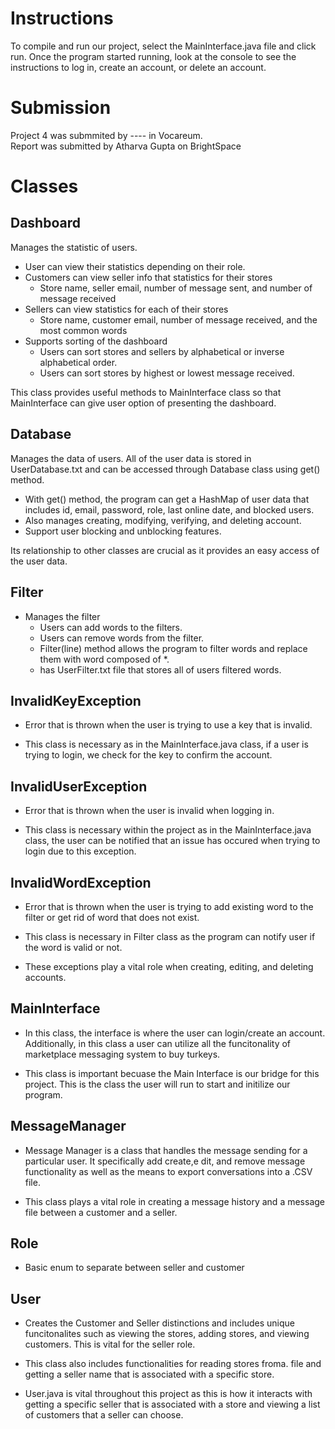 # Instructions

To compile and run our project, select the MainInterface.java file and click run. Once the program started running, look at the console to see the 
instructions to log in, create an account, or delete an account.

# Submission

Project 4 was submmited by ---- in Vocareum. <br />
Report was submitted by Atharva Gupta on BrightSpace


# Classes

## Dashboard

Manages the statistic of users. 
- User can view their statistics depending on their role.  
- Customers can view seller info that statistics for their stores 
  - Store name, seller email, number of message sent, and number of message received
- Sellers can view statistics for each of their stores
  - Store name, customer email, number of message received, and the most common words
- Supports sorting of the dashboard
  - Users can sort stores and sellers by alphabetical or inverse alphabetical order.
  - Users can sort stores by highest or lowest message received. 

This class provides useful methods to MainInterface class so that MainInterface can give user option of presenting the dashboard. 

## Database 

Manages the data of users. All of the user data is stored in UserDatabase.txt and can be accessed through Database class using get() method. 
- With get() method, the program can get a HashMap of user data that includes id, email, password, role, last online date, and blocked users.
- Also manages creating, modifying, verifying, and deleting account. 
- Support user blocking and unblocking features.

Its relationship to other classes are crucial as it provides an easy access of the user data. 
  
## Filter

- Manages the filter 
  - Users can add words to the filters.
  - Users can remove words from the filter.
  - Filter(line) method allows the program to filter words and replace them with word composed of *.
  - has UserFilter.txt file that stores all of users filtered words.

## InvalidKeyException

- Error that is thrown when the user is trying to use a key that is invalid. 

- This class is necessary as in the MainInterface.java class, if a user is trying to login, we check for the key to confirm the account.


## InvalidUserException

- Error that is thrown when the user is invalid when logging in. 

- This class is necessary within the project as in the MainInterface.java class, the user can be notified that an issue has occured when trying to login
  due to this exception.

## InvalidWordException

- Error that is thrown when the user is trying to add existing word to the filter or get rid of word that does not exist. 

- This class is necessary in Filter class as the program can notify user if the word is valid or not. 

- These exceptions play a vital role when creating, editing, and deleting accounts. 

## MainInterface
- In this class, the interface is where the user can login/create an account. Additionally, in this class a user can utilize all the funcitonality of marketplace messaging system to buy turkeys. 

- This class is important becuase the Main Interface is our bridge for this project. This is the class the user will run to start and initilize our program. 



## MessageManager
- Message Manager is a class that handles the message sending for a particular user. It specifically add create,e dit, and remove message
functionality as well as the means to export conversations into a .CSV file. 

- This class plays a vital role in creating a message history and a message file between a customer and a seller. 


## Role

- Basic enum to separate between seller and customer
 
## User
- Creates the Customer and Seller distinctions and includes unique funcitonalites such as viewing the stores, adding stores, and viewing customers. 
This is vital for the seller role. 
- This class also includes functionalities for reading stores froma. file and getting a seller name that is associated with a specific store. 

- User.java is vital throughout this project as this is how it interacts with getting a specific seller that is associated with a store and viewing a list of customers that a seller can choose. 
